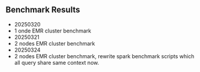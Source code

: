 ## Benchmark Results
* 20250320
 * 1 onde EMR cluster benchmark
* 20250321
 * 2 nodes EMR cluster benchmark
* 20250324
 * 2 nodes EMR cluster benchmark, rewrite spark benchmark scripts which all query share same context now.